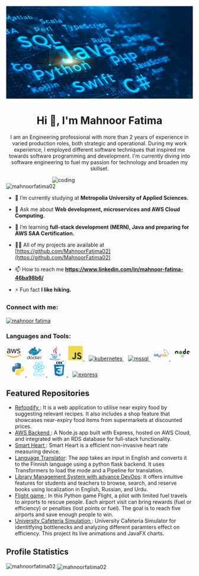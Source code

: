 <img src="https://github.com/MahnoorFatima02/MahnoorFatima02/blob/main/gitbanner3.png" alt="logo" width="1000" height="250">

<h1 align="center">Hi 👋, I'm Mahnoor Fatima</h1>
<p align="center">I am an Engineering professional with more than 2 years of experience in varied production roles, both strategic and operational. During my work experience, I employed different software techniques that inspired me towards software programming and development. I'm currently diving into software engineering to fuel my passion for technology and broaden my skillset.<p>

<img align="right" alt="coding" width="380" src="https://media2.giphy.com/media/hpXdHPfFI5wTABdDx9/giphy.gif?cid=6c09b95234mmto26tmlp2momyn9s559nzvva6xpkaf6k9rdl&ep=v1_internal_gif_by_id&rid=giphy.gif&ct=g">
<p align="left"> <img src="https://komarev.com/ghpvc/?username=mahnoorfatima02&label=Profile%20views&color=0e75b6&style=flat" alt="mahnoorfatima02" />
</p>

- 🔭 I’m currently studying at **Metropolia University of Applied Sciences.**
  
- 💬 Ask me about **Web development, microservices and AWS Cloud Computing.**
  
- 🌱 I’m learning **full-stack development (MERN), Java and preparing for AWS SAA Certification.**
  
- 👨‍💻 All of my projects are available at [https://github.com/MahnoorFatima02](https://github.com/MahnoorFatima02)
  
- 📫 How to reach me **https://www.linkedin.com/in/mahnoor-fatima-46ba98b6/**
  
- ⚡ Fun fact **I like hiking.**

<h3 align="left">Connect with me:</h3>
<p align="left">
  <a href="https://www.linkedin.com/in/mahnoor-fatima-46ba98b6/" target="blank"><img align="center" src="https://raw.githubusercontent.com/rahuldkjain/github-profile-readme-generator/master/src/images/icons/Social/linked-in-alt.svg" alt="mahnoor fatima" height="30" width="40" />
  </a>
</p>

<h3 align="left">Languages and Tools:</h3>

<p align="left">  
 <a href="https://aws.amazon.com" target="_blank" rel="noreferrer"> <img src="https://raw.githubusercontent.com/devicons/devicon/master/icons/amazonwebservices/amazonwebservices-original-wordmark.svg" alt="aws" width="40" height="40"/></a>  &nbsp;&nbsp; <a href="https://www.docker.com/" target="_blank" rel="noreferrer"> <img src="https://raw.githubusercontent.com/devicons/devicon/master/icons/docker/docker-original-wordmark.svg" alt="docker" width="40" height="40"/></a> &nbsp;&nbsp; <a href="https://www.java.com" target="_blank" rel="noreferrer"> <img src="https://raw.githubusercontent.com/devicons/devicon/master/icons/java/java-original.svg" alt="java" width="40" height="40"/> </a>  &nbsp;&nbsp; <a href="https://developer.mozilla.org/en-US/docs/Web/JavaScript" target="_blank" rel="noreferrer"> <img src="https://raw.githubusercontent.com/devicons/devicon/master/icons/javascript/javascript-original.svg" alt="javascript" width="40" height="40"/> </a>   &nbsp;&nbsp; <a href="https://kubernetes.io" target="_blank" rel="noreferrer"> <img src="https://www.vectorlogo.zone/logos/kubernetes/kubernetes-icon.svg" alt="kubernetes" width="40" height="40"/> </a>   &nbsp;&nbsp; <a href="https://www.microsoft.com/en-us/sql-server" target="_blank" rel="noreferrer"> <img src="https://www.svgrepo.com/show/303229/microsoft-sql-server-logo.svg" alt="mssql" width="40" height="40"/> </a>   &nbsp;&nbsp; <a href="https://www.mysql.com/" target="_blank" rel="noreferrer"> <img src="https://raw.githubusercontent.com/devicons/devicon/master/icons/mysql/mysql-original-wordmark.svg" alt="mysql" width="40" height="40"/> </a>  &nbsp;&nbsp;  <a href="https://nodejs.org" target="_blank" rel="noreferrer"> <img src="https://raw.githubusercontent.com/devicons/devicon/master/icons/nodejs/nodejs-original-wordmark.svg" alt="nodejs" width="40" height="40"/> </a>  &nbsp;&nbsp;  <a href="https://www.python.org" target="_blank" rel="noreferrer"> <img src="https://raw.githubusercontent.com/devicons/devicon/master/icons/python/python-original.svg" alt="python" width="40" height="40"/> </a> &nbsp;&nbsp; <a href="https://reactjs.org/" target="_blank" rel="noreferrer"> <img src="https://raw.githubusercontent.com/devicons/devicon/master/icons/react/react-original-wordmark.svg" alt="react" width="40" height="40"/> </a> &nbsp;&nbsp; <a href="https://www.w3schools.com/css/" target="_blank" rel="noreferrer"> <img src="https://raw.githubusercontent.com/devicons/devicon/master/icons/css3/css3-original-wordmark.svg" alt="css3" width="40" height="40"/> </a> &nbsp;&nbsp; <a href="https://expressjs.com" target="_blank" rel="noreferrer"> <img src="https://user-images.githubusercontent.com/25181517/183859966-a3462d8d-1bc7-4880-b353-e2cbed900ed6.png" alt="express" width="40" height="40"/> </a>
  </p> 


## Featured Repositories

- [Refoodify ](https://github.com/MahnoorFatima02/Refoodify): 
It is a web application to utilise near expiry food by suggesting relevant recipes. It also includes a shop feature that showcases near-expiry food items from supermarkets at discounted prices.
- [AWS Backend ](https://github.com/MahnoorFatima02/AWS-Project-Backend): 
A Node.js app built with Express, hosted on AWS Cloud, and integrated with an RDS database for full-stack functionality.
- [Smart Heart ](https://github.com/MahnoorFatima02/SmartHeart): 
Smart Heart is a efficient non-invasive heart rate measuring device.
- [Language Translator](https://github.com/MahnoorFatima02/LanguageTranslator): 
The app takes an input in English and converts it to the Finnish language using a python flask backend. It uses Transformers to load the mode and a Pipeline for translation.
- [Library Management System with advance DevOps](https://github.com/MahnoorFatima02/Luku):
It offers intuitive features for students and teachers to browse, search, and reserve books using localization in English, Russian, and Urdu.
- [Flight game ](https://github.com/MahnoorFatima02/Flight_game_website): 
In this Python game Flight, a pilot with limited fuel travels to airports to rescue people. Each airport visit can bring rewards (fuel or efficiency) or penalties (lost points or fuel). The goal is to reach five airports and save enough people to win.
- [University Cafeteria Simulation ](https://github.com/MahnoorFatima02/Cafeteria_Simulator):
University Cafeteria Simulator for identitfying bottlenecks and analyzing different paramters effect on efficiency. This project its live animations and JavaFX charts.
&nbsp;&nbsp; 
 
## Profile Statistics 
<p>
  <img align="left" src="https://github-readme-stats.vercel.app/api/top-langs?username=mahnoorfatima02&show_icons=true&locale=en&layout=compact" alt="mahnoorfatima02" />
</p>

<p>
  &nbsp;<img align="center" src="https://github-readme-stats.vercel.app/api?username=mahnoorfatima02&show_icons=true&locale=en" alt="mahnoorfatima02" width="400" height="150" /></p>
